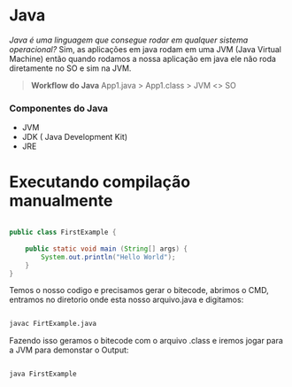 # Java

*Java é uma linguagem que consegue rodar em qualquer sistema operacional?* Sim, as aplicações em java rodam em uma JVM (Java Virtual Machine) então quando rodamos a nossa aplicação em java ele não roda diretamente no SO e sim na JVM.

> **Workflow do Java**
> App1.java > App1.class > JVM <> SO

### Componentes do Java

- JVM
- JDK ( Java Development Kit)
- JRE 

# Executando compilação manualmente

``` java

public class FirstExample {
    
    public static void main (String[] args) {
        System.out.println("Hello World");
    }
}
```

Temos o nosso codigo e precisamos gerar o bitecode, abrimos o CMD, entramos no diretorio onde esta nosso arquivo.java e digitamos:

``` cmd

javac FirtExample.java
```

Fazendo isso geramos o bitecode com o arquivo .class e iremos jogar para a JVM para demonstar o Output:
``` cmd

java FirstExample
```